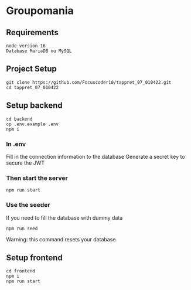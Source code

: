 # Groupomania
## Requirements
```
node version 16
Database MariaDB ou MySQL
```
## Project Setup
```
git clone https://github.com/Focuscoder10/tappret_07_010422.git
cd tappret_07_010422
```
## Setup backend
```
cd backend
cp .env.example .env
npm i
```
### In .env
Fill in the connection information to the database
Generate a secret key to secure the JWT
### Then start the server
```
npm run start
```
### Use the seeder
If you need to fill the database with dummy data
```
npm run seed
```
Warning: this command resets your database
## Setup frontend
```
cd frontend
npm i
npm run start
```
